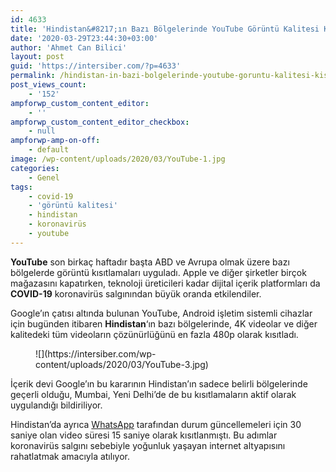 ```yaml
---
id: 4633
title: 'Hindistan&#8217;ın Bazı Bölgelerinde YouTube Görüntü Kalitesi Kısıtlandı!'
date: '2020-03-29T23:44:30+03:00'
author: 'Ahmet Can Bilici'
layout: post
guid: 'https://intersiber.com/?p=4633'
permalink: /hindistan-in-bazi-bolgelerinde-youtube-goruntu-kalitesi-kisitlandi/
post_views_count:
    - '152'
ampforwp_custom_content_editor:
    - ''
ampforwp_custom_content_editor_checkbox:
    - null
ampforwp-amp-on-off:
    - default
image: /wp-content/uploads/2020/03/YouTube-1.jpg
categories:
    - Genel
tags:
    - covid-19
    - 'görüntü kalitesi'
    - hindistan
    - koronavirüs
    - youtube
---
```


**YouTube** son birkaç haftadır başta ABD ve Avrupa olmak üzere bazı bölgelerde görüntü kısıtlamaları uyguladı. Apple ve diğer şirketler birçok mağazasını kapatırken, teknoloji üreticileri kadar dijital içerik platformları da **COVID-19** koronavirüs salgınından büyük oranda etkilendiler.

Google’ın çatısı altında bulunan YouTube, Android işletim sistemli cihazlar için bugünden itibaren **Hindistan**‘ın bazı bölgelerinde, 4K videolar ve diğer kalitedeki tüm videoların çözünürlüğünü en fazla 480p olarak kısıtladı.

<figure class="wp-block-image size-full">![](https://intersiber.com/wp-content/uploads/2020/03/YouTube-3.jpg)</figure>İçerik devi Google’ın bu kararının Hindistan’ın sadece belirli bölgelerinde geçerli olduğu, Mumbai, Yeni Delhi’de de bu kısıtlamaların aktif olarak uygulandığı bildiriliyor.

Hindistan’da ayrıca [WhatsApp](https://intersiber.com/whatsapp-durumlarina-covid-19-sebebiyle-kisitlama/) tarafından durum güncellemeleri için 30 saniye olan video süresi 15 saniye olarak kısıtlanmıştı. Bu adımlar koronavirüs salgını sebebiyle yoğunluk yaşayan internet altyapısını rahatlatmak amacıyla atılıyor.